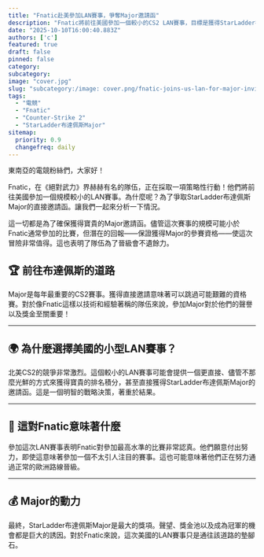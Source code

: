 ```yaml
---
title: "Fnatic赴美參加LAN賽事，爭奪Major邀請函"
description: "Fnatic將前往美國參加一個較小的CS2 LAN賽事，目標是獲得StarLadder布達佩斯Major的直接邀請。"
date: "2025-10-10T16:00:40.883Z"
authors: ['c']
featured: true
draft: false
pinned: false
category:
subcategory:
image: "cover.jpg"
slug: "subcategory:/image: cover.png/fnatic-joins-us-lan-for-major-invite"
tags:
  - "電競"
  - "Fnatic"
  - "Counter-Strike 2"
  - "StarLadder布達佩斯Major"
sitemap:
  priority: 0.9
  changefreq: daily
---
```


東南亞的電競粉絲們，大家好！

Fnatic，在《絕對武力》界赫赫有名的隊伍，正在採取一項策略性行動！他們將前往美國參加一個規模較小的LAN賽事。為什麼呢？為了爭取StarLadder布達佩斯Major的直接邀請函。讓我們一起來分析一下情況。

這一切都是為了確保獲得寶貴的Major邀請函。儘管這次賽事的規模可能小於Fnatic通常參加的比賽，但潛在的回報——保證獲得Major的參賽資格——使這次冒險非常值得。這也表明了隊伍為了晉級會不遺餘力。

## 🏆 前往布達佩斯的道路

Major是每年最重要的CS2賽事。獲得直接邀請意味著可以跳過可能艱難的資格賽。對於像Fnatic這樣以技術和經驗著稱的隊伍來說，參加Major對於他們的聲譽以及獎金至關重要！

---

## 🌍 為什麼選擇美國的小型LAN賽事？

北美CS2的競爭非常激烈。這個較小的LAN賽事可能會提供一個更直接、儘管不那麼光鮮的方式來獲得寶貴的排名積分，甚至直接獲得StarLadder布達佩斯Major的邀請函。這是一個明智的戰略決策，著重於結果。

---

## 🤔 這對Fnatic意味著什麼

參加這次LAN賽事表明Fnatic對參加最高水準的比賽非常認真。他們願意付出努力，即使這意味著參加一個不太引人注目的賽事。這也可能意味著他們正在努力通過正常的歐洲路線晉級。

---

## 💰 Major的動力

最終，StarLadder布達佩斯Major是最大的獎項。聲望、獎金池以及成為冠軍的機會都是巨大的誘因。對於Fnatic來說，這次美國的LAN賽事只是通往該道路的墊腳石。